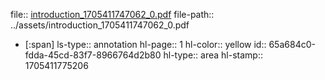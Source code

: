 file:: [introduction_1705411747062_0.pdf](../assets/introduction_1705411747062_0.pdf)
file-path:: ../assets/introduction_1705411747062_0.pdf

- [:span]
  ls-type:: annotation
  hl-page:: 1
  hl-color:: yellow
  id:: 65a684c0-fdda-45cd-83f7-8966764d2b80
  hl-type:: area
  hl-stamp:: 1705411775206